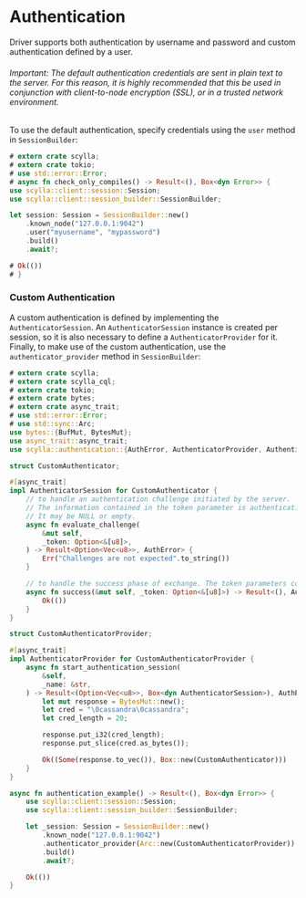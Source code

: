 # Authentication

Driver supports both authentication by username and password and custom authentication defined by a user.
###### Important: The default authentication credentials are sent in plain text to the server. For this reason, it is highly recommended that this be used in conjunction with client-to-node encryption (SSL), or in a trusted network environment.

To use the default authentication, specify credentials using the `user` method in `SessionBuilder`:

```rust
# extern crate scylla;
# extern crate tokio;
# use std::error::Error;
# async fn check_only_compiles() -> Result<(), Box<dyn Error>> {
use scylla::client::session::Session;
use scylla::client::session_builder::SessionBuilder;

let session: Session = SessionBuilder::new()
    .known_node("127.0.0.1:9042")
    .user("myusername", "mypassword")
    .build()
    .await?;

# Ok(())
# }
```

### Custom Authentication

A custom authentication is defined by implementing the `AuthenticatorSession`.
An `AuthenticatorSession` instance is created per session, so it is also necessary to define a `AuthenticatorProvider` for it.
Finally, to make use of the custom authentication, use the `authenticator_provider` method in `SessionBuilder`:

```rust
# extern crate scylla;
# extern crate scylla_cql;
# extern crate tokio;
# extern crate bytes;
# extern crate async_trait;
# use std::error::Error;
# use std::sync::Arc;
use bytes::{BufMut, BytesMut};
use async_trait::async_trait;
use scylla::authentication::{AuthError, AuthenticatorProvider, AuthenticatorSession};

struct CustomAuthenticator;

#[async_trait]
impl AuthenticatorSession for CustomAuthenticator {
    // to handle an authentication challenge initiated by the server.
    // The information contained in the token parameter is authentication protocol specific.
    // It may be NULL or empty. 
    async fn evaluate_challenge(
        &mut self,
        _token: Option<&[u8]>,
    ) -> Result<Option<Vec<u8>>, AuthError> {
        Err("Challenges are not expected".to_string())
    }

    // to handle the success phase of exchange. The token parameters contain information that may be used to finalize the request.
    async fn success(&mut self, _token: Option<&[u8]>) -> Result<(), AuthError> {
        Ok(())
    }
}

struct CustomAuthenticatorProvider;

#[async_trait]
impl AuthenticatorProvider for CustomAuthenticatorProvider {
    async fn start_authentication_session(
        &self,
        _name: &str,
    ) -> Result<(Option<Vec<u8>>, Box<dyn AuthenticatorSession>), AuthError> {
        let mut response = BytesMut::new();
        let cred = "\0cassandra\0cassandra";
        let cred_length = 20;

        response.put_i32(cred_length);
        response.put_slice(cred.as_bytes());

        Ok((Some(response.to_vec()), Box::new(CustomAuthenticator)))
    }
}

async fn authentication_example() -> Result<(), Box<dyn Error>> {
    use scylla::client::session::Session;
    use scylla::client::session_builder::SessionBuilder;

    let _session: Session = SessionBuilder::new()
        .known_node("127.0.0.1:9042")
        .authenticator_provider(Arc::new(CustomAuthenticatorProvider))
        .build()
        .await?;

    Ok(())
}
```
